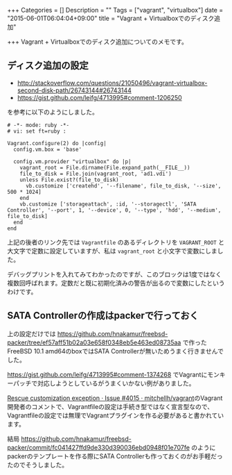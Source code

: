 +++
Categories = []
Description = ""
Tags = ["vagrant", "virtualbox"]
date = "2015-06-01T06:04:04+09:00"
title = "Vagrant + Virtualboxでのディスク追加"

+++
Vagrant + Virtualboxでのディスク追加についてのメモです。

## ディスク追加の設定

* http://stackoverflow.com/questions/21050496/vagrant-virtualbox-second-disk-path/26743144#26743144
* https://gist.github.com/leifg/4713995#comment-1206250

を参考に以下のようにしました。

```
# -*- mode: ruby -*-
# vi: set ft=ruby :

Vagrant.configure(2) do |config|
  config.vm.box = 'base'

  config.vm.provider "virtualbox" do |p|
    vagrant_root = File.dirname(File.expand_path(__FILE__))
    file_to_disk = File.join(vagrant_root, 'ad1.vdi')
    unless File.exist?(file_to_disk)
      vb.customize ['createhd', '--filename', file_to_disk, '--size', 500 * 1024]
    end
    vb.customize ['storageattach', :id, '--storagectl', 'SATA Controller', '--port', 1, '--device', 0, '--type', 'hdd', '--medium', file_to_disk]
  end
end
```

上記の後者のリンク先では `Vagrantfile` のあるディレクトリを `VAGRANT_ROOT` と大文字で定数に設定していますが、私は `vagrant_root` と小文字で変数にしました。

デバッグプリントを入れてみてわかったのですが、このブロックは1度ではなく複数回呼ばれます。定数だと既に初期化済みの警告が出るので変数にしたというわけです。

## SATA Controllerの作成はpackerで行っておく

上の設定だけでは https://github.com/hnakamur/freebsd-packer/tree/ef57aff51b02a03e658f0348eb5e463ed08735aa で作ったFreeBSD 10.1 amd64のboxではSATA Controllerが無いためうまく行きませんでした。

https://gist.github.com/leifg/4713995#comment-1374268 でVagrantにモンキーパッチで対応しようとしているがうまくいかない例がありました。

[Rescue customization exception · Issue #4015 · mitchellh/vagrant](https://github.com/mitchellh/vagrant/issues/4015#issuecomment-45930125)のVagrant開発者のコメントで、Vagrantfileの設定は手続き型ではなく宣言型なので、Vagrantfileの設定では無理でVagrantプラグインを作る必要があると書かれています。

結局 https://github.com/hnakamur/freebsd-packer/commit/fc041427ffd9de330d390036ebd0948f01e707fe のようにpackerのテンプレートを作る際にSATA Controllerも作っておくのがお手軽だったのでそうしました。
